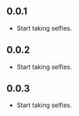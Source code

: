 ## 0.0.1

* Start taking selfies.

## 0.0.2

* Start taking selfies.

## 0.0.3

* Start taking selfies.